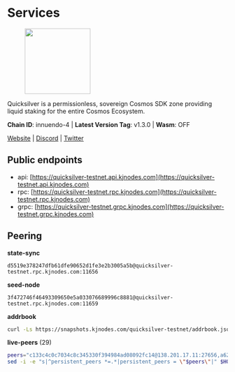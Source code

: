 # Services

<figure><img src="https://raw.githubusercontent.com/kj89/testnet_manuals/main/pingpub/logos/quicksilver.png" width="150" alt=""><figcaption></figcaption></figure>

Quicksilver is a permissionless, sovereign Cosmos SDK zone providing liquid staking for the entire Cosmos Ecosystem.

**Chain ID**: innuendo-4 | **Latest Version Tag**: v1.3.0 | **Wasm**: OFF

[Website](https://quicksilver.zone) | [Discord](https://discord.gg/quicksilverprotocol) | [Twitter](https://twitter.com/quicksilverzone)


## Public endpoints

* api: [https://quicksilver-testnet.api.kjnodes.com](https://quicksilver-testnet.api.kjnodes.com)
* rpc: [https://quicksilver-testnet.rpc.kjnodes.com](https://quicksilver-testnet.rpc.kjnodes.com)
* grpc: [https://quicksilver-testnet.grpc.kjnodes.com](https://quicksilver-testnet.grpc.kjnodes.com)

## Peering

**state-sync**

```text
d5519e378247dfb61dfe90652d1fe3e2b3005a5b@quicksilver-testnet.rpc.kjnodes.com:11656
```

**seed-node**

```text
3f472746f46493309650e5a033076689996c8881@quicksilver-testnet.rpc.kjnodes.com:11659
```

**addrbook**
```bash
curl -Ls https://snapshots.kjnodes.com/quicksilver-testnet/addrbook.json > $HOME/.quicksilverd/config/addrbook.json
```

**live-peers** (29)
```bash
peers="c133c4c0c7034c8c345330f394984ad08092fc14@138.201.17.11:27656,a62999cdd20dff020b7c19c4c970f19b3f974941@116.203.42.51:26656,c9a74cdd754a8ccc9243ac2b245e4caaa78695aa@45.85.147.96:26656,13564ca7ffcc8fa6bcc6d405c96fe8c724ec17da@88.99.213.25:11656,cfbf02b41e7fe78d51abfa93f342afd0687203c0@212.227.151.143:36656,41f7d7004cace7bd1760a5f980a86123700c8f1d@185.146.148.116:26656,a37474c1f254cd4b16d924327a755c914e8e7d86@65.109.30.53:26656,5844010472bac487748336616d450bc9f0cbc57c@65.108.72.175:29656,bdb93c655989b2c1882339fabb013317066dda56@95.214.52.138:26676,2be586e675b0f55c96905cc83496861c64112f44@65.108.99.224:56656,e0f0703e9ce343c46e0ec01b19216715e817b358@65.109.85.170:28656,3c48a780b85d248e34e63eca5d44c624f93d09d5@135.181.59.162:11156,c4489720ba051c79f5bb16ae5d81341b0f248e19@34.240.190.194:26656,78acdbabc08231765444b3143a222d433a5157e1@142.132.205.94:15651,22a393fe9174c29081ad8aeaf14ce01b9a79d8c6@159.203.28.113:26656,8ff8a186fe9cbc70d0f34891fa051f87e561a48b@158.160.0.93:26656,46f97e49a49694aead28c27be2c19300f509e273@65.108.129.94:26656,97377c16946f8e1fa69e7c2c6b7feb32c2090f09@116.202.227.117:11656,8a334ed2e728ca1164f8ef6ae58dd5fda31da5be@66.94.104.239:26641,d4d83e209a2b096859821228ea17475f9a487a48@23.88.0.170:15651,858ba6bc33a6d13fdd9ddad344d788dcf91cf565@142.132.151.99:15651,ee6bae1a6d4a1e07f1e4bc7963cabedc6b73426e@94.130.137.119:26656,66f9d8f52a4637dc9215cdaa8dc2977633e52bbf@95.217.144.121:26656,03332cdbc3d354846a18992effbb8c20aa28f52a@65.21.133.125:28656,3519e61e653db97f5d1c7f1bec9b0072bca4d5fe@144.76.45.59:16656,796e72ffc343c187cd5e8397c0c09c0671d228e0@185.16.39.51:26656,1c1ca90d704c22844570d57039ccf2e8f58e475d@80.64.208.123:26656,3da9fbcb9ec210ec1c94ebc49f46fad3d3721e77@65.108.136.39:26651,0a3ac40a7a4ce35978c4da97be2eb6974bc3c58b@185.252.233.217:46656"
sed -i -e "s|^persistent_peers *=.*|persistent_peers = \"$peers\"|" $HOME/.quicksilverd/config/config.toml
```
